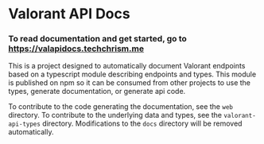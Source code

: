 # Valorant API Docs

### **To read documentation and get started, go to <https://valapidocs.techchrism.me>**

This is a project designed to automatically document Valorant endpoints based on a typescript module describing endpoints and types.
This module is published on npm so it can be consumed from other projects to use the types, generate documentation, or generate api code.

To contribute to the code generating the documentation, see the `web` directory.
To contribute to the underlying data and types, see the `valorant-api-types` directory.
Modifications to the `docs` directory will be removed automatically.
